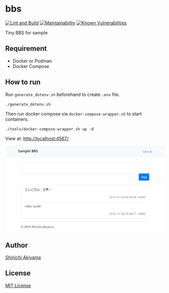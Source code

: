 bbs
===

[![Lint and Build](https://github.com/shakiyam/bbs/actions/workflows/lint_and_build.yml/badge.svg)](https://github.com/shakiyam/bbs/actions/workflows/lint_and_build.yml)
[![Maintainability](https://api.codeclimate.com/v1/badges/b2c0cb73d156108f7d38/maintainability)](https://codeclimate.com/github/shakiyam/bbs/maintainability)
[![Known Vulnerabilities](https://snyk.io/test/github/shakiyam/bbs/badge.svg)](https://snyk.io/test/github/shakiyam/bbs)

Tiny BBS for sample

Requirement
-----------

* Docker or Podman
* Docker Compose

How to run
----------

Run `generate_dotenv.sh` beforehand to create `.env` file.

```console
./generate_dotenv.sh
```

Then run docker compose via `docker-compose-wrapper.sh` to start containers.

```console
./tools/docker-compose-wrapper.sh up -d
```

View at: <http://localhost:4567/>

![screenshot](https://raw.githubusercontent.com/shakiyam/bbs/master/screenshot.png)

Author
------

[Shinichi Akiyama](https://github.com/shakiyam)

License
-------

[MIT License](https://opensource.org/licenses/MIT)
